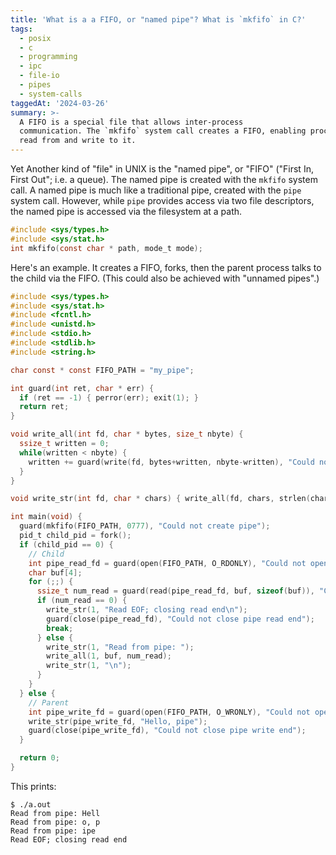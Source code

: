 ```yaml
---
title: 'What is a a FIFO, or "named pipe"? What is `mkfifo` in C?'
tags:
  - posix
  - c
  - programming
  - ipc
  - file-io
  - pipes
  - system-calls
taggedAt: '2024-03-26'
summary: >-
  A FIFO is a special file that allows inter-process
  communication. The `mkfifo` system call creates a FIFO, enabling processes to
  read from and write to it.
---
```


Yet Another kind of "file" in UNIX is the "named pipe", or "FIFO" ("First In, First Out"; i.e. a queue). The named pipe is created with the `mkfifo` system call. A named pipe is much like a traditional pipe, created with the `pipe` system call. However, while `pipe` provides access via two file descriptors, the named pipe is accessed via the filesystem at a path.

```c
#include <sys/types.h>
#include <sys/stat.h>
int mkfifo(const char * path, mode_t mode);
```

Here's an example. It creates a FIFO, forks, then the parent process talks to the child via the FIFO. (This could also be achieved with "unnamed pipes".)

```c
#include <sys/types.h>
#include <sys/stat.h>
#include <fcntl.h>
#include <unistd.h>
#include <stdio.h>
#include <stdlib.h>
#include <string.h>

char const * const FIFO_PATH = "my_pipe";

int guard(int ret, char * err) {
  if (ret == -1) { perror(err); exit(1); }
  return ret;
}

void write_all(int fd, char * bytes, size_t nbyte) {
  ssize_t written = 0;
  while(written < nbyte) {
    written += guard(write(fd, bytes+written, nbyte-written), "Could not write to pipe");
  }
}

void write_str(int fd, char * chars) { write_all(fd, chars, strlen(chars)); }

int main(void) {
  guard(mkfifo(FIFO_PATH, 0777), "Could not create pipe");
  pid_t child_pid = fork();
  if (child_pid == 0) {
    // Child
    int pipe_read_fd = guard(open(FIFO_PATH, O_RDONLY), "Could not open pipe for reading");
    char buf[4];
    for (;;) {
      ssize_t num_read = guard(read(pipe_read_fd, buf, sizeof(buf)), "Could not read from pipe");
      if (num_read == 0) {
        write_str(1, "Read EOF; closing read end\n");
        guard(close(pipe_read_fd), "Could not close pipe read end");
        break;
      } else {
        write_str(1, "Read from pipe: ");
        write_all(1, buf, num_read);
        write_str(1, "\n");
      }
    }
  } else {
    // Parent
    int pipe_write_fd = guard(open(FIFO_PATH, O_WRONLY), "Could not open pipe for writing");
    write_str(pipe_write_fd, "Hello, pipe");
    guard(close(pipe_write_fd), "Could not close pipe write end");
  }

  return 0;
}
```

This prints:

```
$ ./a.out
Read from pipe: Hell
Read from pipe: o, p
Read from pipe: ipe
Read EOF; closing read end
```
